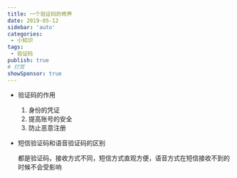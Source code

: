 ```yaml
---
title: 一个验证码的修养
date: 2019-05-12
sidebar: 'auto'
categories:
 - 小知识
tags:
 - 验证码
publish: true
# 打赏
showSponsor: true
---
```


- 验证码的作用

  1. 身份的凭证
  2. 提高账号的安全
  3. 防止恶意注册

- 短信验证码和语音验证码的区别

    都是验证码，接收方式不同，短信方式直观方便，语音方式在短信接收不到的时候不会受影响
